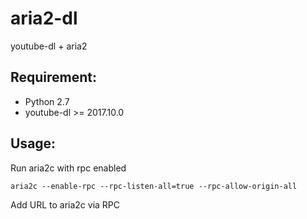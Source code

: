 # aria2-dl
youtube-dl + aria2

## Requirement: 

- Python 2.7 
- youtube-dl >= 2017.10.0


## Usage: 

Run aria2c with rpc enabled

``` aria2c --enable-rpc --rpc-listen-all=true --rpc-allow-origin-all ```

Add URL to aria2c via RPC

```./addurl.py http://localhost:6800/rpc http://video.url
```
